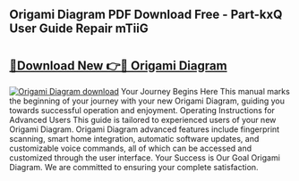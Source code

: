 ## Origami Diagram PDF Download Free - Part-kxQ User Guide Repair mTiiG

# <h2><a href="http://dfj5zh3.blite.top/?on=Origami+Diagram">🔗Download New 👉🔴 Origami Diagram</a></h2>

[![Origami Diagram download](https://i.imgur.com/lujVjoI.png)](http://dfj5zh3.blite.top/?on=Origami+Diagram)
Your Journey Begins Here This manual marks the beginning of your journey with your new Origami Diagram, guiding you towards successful operation and enjoyment. Operating Instructions for Advanced Users This guide is tailored to experienced users of your new Origami Diagram. Origami Diagram advanced features include fingerprint scanning, smart home integration, automatic software updates, and customizable voice commands, all of which can be accessed and customized through the user interface. Your Success is Our Goal Origami Diagram. We are committed to ensuring your complete satisfaction.

